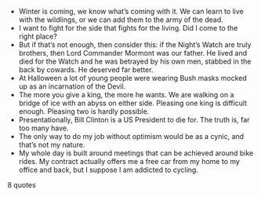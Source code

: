  - Winter is coming, we know what’s coming with it. We can learn to live with the wildlings, or we can add them to the army of the dead.
 - I want to fight for the side that fights for the living. Did I come to the right place?
 - But if that’s not enough, then consider this: if the Night’s Watch are truly brothers, then Lord Commander Mormont was our father. He lived and died for the Watch and he was betrayed by his own men, stabbed in the back by cowards. He deserved far better.
 - At Halloween a lot of young people were wearing Bush masks mocked up as an incarnation of the Devil.
 - The more you give a king, the more he wants. We are walking on a bridge of ice with an abyss on either side. Pleasing one king is difficult enough. Pleasing two is hardly possible.
 - Presentationally, Bill Clinton is a US President to die for. The truth is, far too many have.
 - The only way to do my job without optimism would be as a cynic, and that’s not my nature.
 - My whole day is built around meetings that can be achieved around bike rides. My contract actually offers me a free car from my home to my office and back, but I suppose I am addicted to cycling.

8 quotes